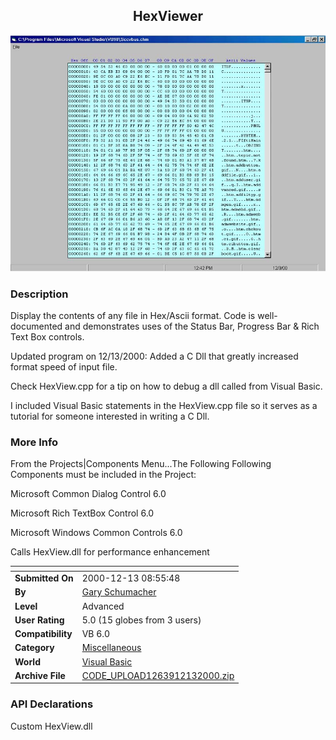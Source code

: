 ﻿<div align="center">

## HexViewer

<img src="PIC20001281252244987.jpg">
</div>

### Description

Display the contents of any file in Hex/Ascii format. Code is well-documented and demonstrates uses of the Status Bar, Progress Bar & Rich Text Box controls.

Updated program on 12/13/2000: Added a C Dll that greatly increased format speed of input file.

Check HexView.cpp for a tip on how to debug a dll called from Visual Basic.

I included Visual Basic statements in the HexView.cpp file so it serves as a tutorial for someone interested in writing a C Dll.
 
### More Info
 
From the Projects|Components Menu...The Following Following Components must be included in the Project:

Microsoft Common Dialog Control 6.0

Microsoft Rich TextBox Control 6.0

Microsoft Windows Common Controls 6.0

Calls HexView.dll for performance enhancement


<span>             |<span>
---                |---
**Submitted On**   |2000-12-13 08:55:48
**By**             |[Gary Schumacher](https://github.com/Planet-Source-Code/PSCIndex/blob/master/ByAuthor/gary-schumacher.md)
**Level**          |Advanced
**User Rating**    |5.0 (15 globes from 3 users)
**Compatibility**  |VB 6\.0
**Category**       |[Miscellaneous](https://github.com/Planet-Source-Code/PSCIndex/blob/master/ByCategory/miscellaneous__1-1.md)
**World**          |[Visual Basic](https://github.com/Planet-Source-Code/PSCIndex/blob/master/ByWorld/visual-basic.md)
**Archive File**   |[CODE\_UPLOAD1263912132000\.zip](https://github.com/Planet-Source-Code/gary-schumacher-hexviewer__1-13432/archive/master.zip)

### API Declarations

Custom HexView.dll





